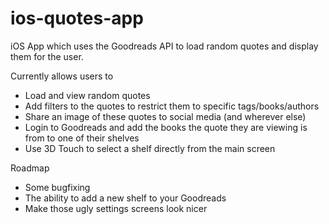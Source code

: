 # ios-quotes-app

iOS App which uses the Goodreads API to load random quotes and display them for the user.

Currently allows users to
- Load and view random quotes
- Add filters to the quotes to restrict them to specific tags/books/authors
- Share an image of these quotes to social media (and wherever else)
- Login to Goodreads and add the books the quote they are viewing is from to one of their shelves
- Use 3D Touch to select a shelf directly from the main screen

Roadmap
- Some bugfixing
- The ability to add a new shelf to your Goodreads
- Make those ugly settings screens look nicer
